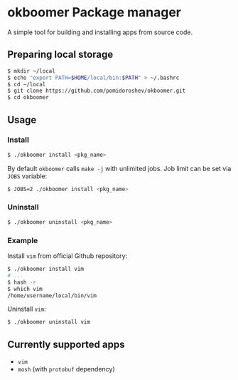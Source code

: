# okboomer Package manager

A simple tool for building and installing apps from source code.

## Preparing local storage

```bash
$ mkdir ~/local
$ echo "export PATH=$HOME/local/bin:$PATH" > ~/.bashrc
$ cd ~/local
$ git clone https://github.com/pomidoroshev/okboomer.git
$ cd okboomer
```

## Usage

### Install

```bash
$ ./okboomer install <pkg_name>
```

By default `okboomer` calls `make -j` with unlimited jobs. Job limit can be set via `JOBS` variable:

```bash
$ JOBS=2 ./okboomer install <pkg_name>
```

### Uninstall

```bash
$ ./okboomer uninstall <pkg_name>
```

### Example

Install `vim` from official Github repository:

```bash
$ ./okboomer install vim
# ...
$ hash -r
$ which vim
/home/username/local/bin/vim
```

Uninstall `vim`:

```bash
$ ./okboomer uninstall vim
```

## Currently supported apps

- `vim`
- `mosh` (with `protobuf` dependency)
